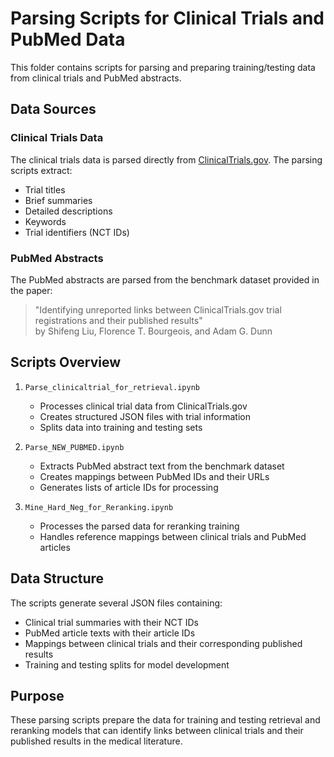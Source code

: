 # Parsing Scripts for Clinical Trials and PubMed Data

This folder contains scripts for parsing and preparing training/testing data from clinical trials and PubMed abstracts.

## Data Sources

### Clinical Trials Data
The clinical trials data is parsed directly from [ClinicalTrials.gov](https://clinicaltrials.gov/). The parsing scripts extract:
- Trial titles
- Brief summaries
- Detailed descriptions
- Keywords
- Trial identifiers (NCT IDs)

### PubMed Abstracts
The PubMed abstracts are parsed from the benchmark dataset provided in the paper:
> "Identifying unreported links between ClinicalTrials.gov trial registrations and their published results"  
> by Shifeng Liu, Florence T. Bourgeois, and Adam G. Dunn

## Scripts Overview

1. `Parse_clinicaltrial_for_retrieval.ipynb`
   - Processes clinical trial data from ClinicalTrials.gov
   - Creates structured JSON files with trial information
   - Splits data into training and testing sets

2. `Parse_NEW_PUBMED.ipynb`
   - Extracts PubMed abstract text from the benchmark dataset
   - Creates mappings between PubMed IDs and their URLs
   - Generates lists of article IDs for processing

3. `Mine_Hard_Neg_for_Reranking.ipynb`
   - Processes the parsed data for reranking training
   - Handles reference mappings between clinical trials and PubMed articles

## Data Structure
The scripts generate several JSON files containing:
- Clinical trial summaries with their NCT IDs
- PubMed article texts with their article IDs
- Mappings between clinical trials and their corresponding published results
- Training and testing splits for model development

## Purpose
These parsing scripts prepare the data for training and testing retrieval and reranking models that can identify links between clinical trials and their published results in the medical literature. 